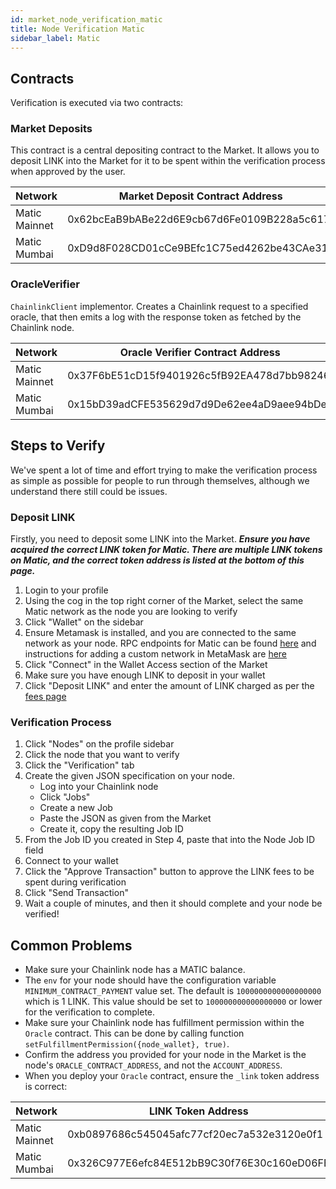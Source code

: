 ```yaml
---
id: market_node_verification_matic
title: Node Verification Matic
sidebar_label: Matic
---
```


## Contracts
Verification is executed via two contracts:

### Market Deposits
This contract is a central depositing contract to the Market. It allows you to deposit LINK into the 
Market for it to be spent within the verification process when approved by the user.

| Network          | Market Deposit Contract Address            |
|------------------|--------------------------------------------|
| Matic Mainnet    | 0x62bcEaB9bABe22d6E9cb67d6Fe0109B228a5c617 |
| Matic Mumbai     | 0xD9d8F028CD01cCe9BEfc1C75ed4262be43CAe318 |


### OracleVerifier
`ChainlinkClient` implementor. Creates a Chainlink request to a specified oracle, that then emits a log 
with the response token as fetched by the Chainlink node. 

| Network          | Oracle Verifier Contract Address           |
|------------------|--------------------------------------------|
| Matic Mainnet    | 0x37F6bE51cD15f9401926c5fB92EA478d7bb98246 |
| Matic Mumbai     | 0x15bD39adCFE535629d7d9De62ee4aD9aee94bDeB |

## Steps to Verify
We've spent a lot of time and effort trying to make the verification process as simple as possible for people to run 
through themselves, although we understand there still could be issues.

### Deposit LINK
Firstly, you need to deposit some LINK into the Market. ***Ensure you have acquired the correct LINK token for Matic.
There are multiple LINK tokens on Matic, and the correct token address is listed at the bottom of this page.***

1. Login to your profile
2. Using the cog in the top right corner of the Market, select the same Matic network as the node you are looking to verify
3. Click "Wallet" on the sidebar
4. Ensure Metamask is installed, and you are connected to the same network as your node. RPC endpoints for Matic can be found 
[here](https://docs.matic.network/docs/develop/network-details/network/) and instructions for adding a custom network in MetaMask are 
[here](https://metamask.zendesk.com/hc/en-us/articles/360043227612-How-to-add-a-custom-Network-RPC-and-or-Block-Explorer)
5. Click "Connect" in the Wallet Access section of the Market
6. Make sure you have enough LINK to deposit in your wallet
7. Click "Deposit LINK" and enter the amount of LINK charged as per the [fees page](https://market.link/fees)

### Verification Process

1. Click "Nodes" on the profile sidebar
2. Click the node that you want to verify
3. Click the "Verification" tab
4. Create the given JSON specification on your node.
    - Log into your Chainlink node
    - Click "Jobs"
    - Create a new Job
    - Paste the JSON as given from the Market
    - Create it, copy the resulting Job ID
5. From the Job ID you created in Step 4, paste that into the Node Job ID field
6. Connect to your wallet
7. Click the "Approve Transaction" button to approve the LINK fees to be spent during verification
8. Click "Send Transaction"
9. Wait a couple of minutes, and then it should complete and your node be verified!

## Common Problems

- Make sure your Chainlink node has a MATIC balance.
- The `env` for your node should have the configuration variable `MINIMUM_CONTRACT_PAYMENT` value set. The default is `1000000000000000000` which is 1 LINK. This value should be set to `100000000000000000` or lower for the verification to complete.
- Make sure your Chainlink node has fulfillment permission within the `Oracle` contract. This can be done by calling function `setFulfillmentPermission({node_wallet}, true)`.
- Confirm the address you provided for your node in the Market is the node's `ORACLE_CONTRACT_ADDRESS`, and not the `ACCOUNT_ADDRESS`.
- When you deploy your `Oracle` contract, ensure the `_link` token address is correct:

| Network          | LINK Token Address                         |
|------------------|--------------------------------------------|
| Matic Mainnet    | 0xb0897686c545045afc77cf20ec7a532e3120e0f1 |
| Matic Mumbai     | 0x326C977E6efc84E512bB9C30f76E30c160eD06FB |